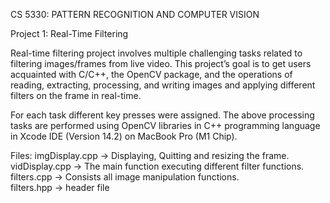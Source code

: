 CS 5330: PATTERN RECOGNITION AND COMPUTER VISION

Project 1: Real-Time Filtering

Real-time filtering project involves multiple challenging tasks related to filtering images/frames from live video. This project’s goal is to get users acquainted with C/C++, the OpenCV package, and the operations of reading, extracting, processing, and writing images and applying different filters on the frame in real-time.

For each task different key presses were assigned. The above processing tasks are performed using OpenCV libraries in C++ programming language in Xcode IDE (Version 14.2) on MacBook Pro (M1 Chip).

Files:
imgDisplay.cpp -> Displaying, Quitting and resizing the frame.<br />
vidDisplay.cpp -> The main function executing different filter functions.<br />
filters.cpp -> Consists all image manipulation functions.<br />
filters.hpp -> header file

